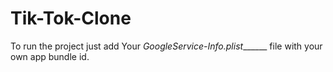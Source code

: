 # Tik-Tok-Clone

To run the project just add Your _GoogleService-Info.plist_______ file with your own app bundle id. 
